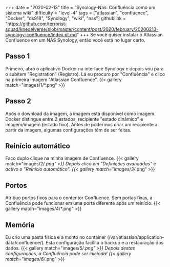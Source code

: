 +++
date = "2020-02-13"
title = "Synology-Nas: Confluência como um sistema wiki"
difficulty = "level-4"
tags = ["atlassian", "confluence", "Docker", "ds918", "Synology", "wiki", "nas"]
githublink = "https://github.com/terrorist-squad/knedelverse/blob/master/content/post/2020/february/20200213-synology-confluence/index.pt.md"
+++
Se você quiser instalar o Atlassian Confluence em um NAS Synology, então você está no lugar certo.
## Passo 1
Primeiro, abro o aplicativo Docker na interface Synology e depois vou para o subitem "Registration" (Registro). Lá eu procuro por "Confluência" e clico na primeira imagem "Atlassian Confluence".
{{< gallery match="images/1/*.png" >}}

## Passo 2
Após o download da imagem, a imagem está disponível como imagem. Docker distingue entre 2 estados, recipiente "estado dinâmico" e imagem/imagem (estado fixo). Antes de podermos criar um recipiente a partir da imagem, algumas configurações têm de ser feitas.
## Reinício automático
Faço duplo clique na minha imagem de Confluence.
{{< gallery match="images/2/*.png" >}}
Depois clico em "Definições avançadas" e activo o "Reinício automático".
{{< gallery match="images/3/*.png" >}}

## Portos
Atribuo portos fixos para o contentor Confluence. Sem portas fixas, a Confluência pode funcionar em uma porta diferente após um reinício.
{{< gallery match="images/4/*.png" >}}

## Memória
Eu crio uma pasta física e a monto no container (/var/atlassian/application-data/confluence/). Esta configuração facilita o backup e a restauração dos dados.
{{< gallery match="images/5/*.png" >}}
Depois destas configurações, a Confluência pode ser iniciada!
{{< gallery match="images/6/*.png" >}}